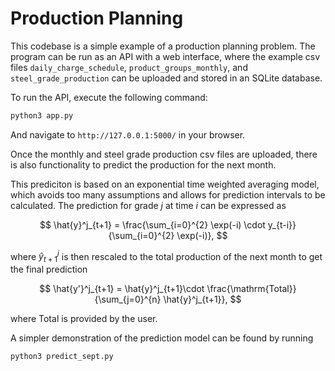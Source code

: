 # Production Planning

This codebase is a simple example of a production planning problem. The program
can be run as an API with a web interface, where the example csv files
`daily_charge_schedule`, `product_groups_monthly`, and `steel_grade_production`
can be uploaded and stored in an SQLite database.

To run the API, execute the following command:

```bash
python3 app.py
```
And navigate to `http://127.0.0.1:5000/` in your browser.

Once the monthly and steel grade production csv files are uploaded, there is
also functionality to predict the production for the next month.

This prediciton is based on an exponential time weighted averaging model, which
avoids too many assumptions and allows for prediction intervals to be
calculated. The prediction for grade $j$ at time $i$ can be expressed as

$$
\hat{y}^j_{t+1} = \frac{\sum_{i=0}^{2} \exp(-i) \cdot y_{t-i}}{\sum_{i=0}^{2}
\exp(-i)},
$$

where $\hat{y}^j_{t+1}$ is then rescaled to the total production of the next
month to get the final prediction

$$
\hat{y'}^j_{t+1} = \hat{y}^j_{t+1}\cdot \frac{\mathrm{Total}}{\sum_{j=0}^{n} \hat{y}^j_{t+1}},
$$

where Total is provided by the user.

A simpler demonstration of the prediction model can be found by running

```bash
python3 predict_sept.py
```
